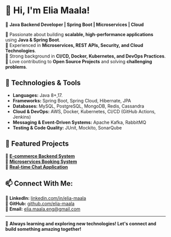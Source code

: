 # 👋 Hi, I'm Elia Maala!
🚀 **Java Backend Developer | Spring Boot | Microservices | Cloud**

🔹 Passionate about building **scalable, high-performance applications** using **Java & Spring Boot**.  
🔹 Experienced in **Microservices, REST APIs, Security, and Cloud Technologies**.  
🔹 Strong background in **CI/CD, Docker, Kubernetes, and DevOps Practices**.  
🔹 Love contributing to **Open Source Projects** and solving **challenging problems**.  

## 🔧 Technologies & Tools
- **Languages:** Java 8+,17.  
- **Frameworks:** Spring Boot, Spring Cloud, Hibernate, JPA  
- **Databases:** MySQL, PostgreSQL, MongoDB, Redis, Cassandra  
- **Cloud & DevOps:** AWS, Docker, Kubernetes, CI/CD (GitHub Actions, Jenkins)  
- **Messaging & Event-Driven Systems:** Apache Kafka, RabbitMQ  
- **Testing & Code Quality:** JUnit, Mockito, SonarQube  

## 📂 Featured Projects
🔹 [**E-commerce Backend System**](https://github.com/your-repo-link)  
🔹 [**Microservices Booking System**](https://github.com/your-repo-link)   
🔹 [**Real-time Chat Application**](https://github.com/your-repo-link)   

## 📫 Connect With Me:
📍 **LinkedIn:** [linkedin.com/in/elia-maala](#)  
📍 **GitHub:** [github.com/elia-maala](#)  
📍 **Email:** elia.maala.eng@gmail.com  

---
🚀 **Always learning and exploring new technologies! Let's connect and build something amazing together!**  
